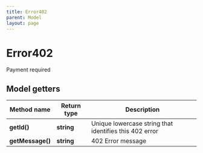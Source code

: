 ```yaml
---
title: Error402
parent: Model
layout: page
---
```


# Error402

Payment required

## Model getters

Method name | Return type | Description
------------ | ------------- | -------------
**getId()** | **string** | Unique lowercase string that identifies this 402 error
**getMessage()** | **string** | 402 Error message

